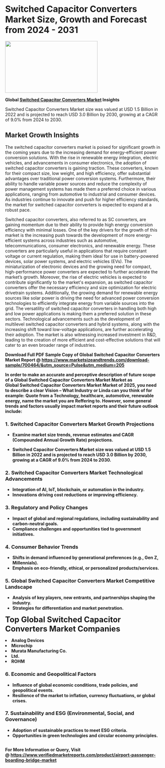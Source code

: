 <H1>Switched Capacitor Converters Market Size, Growth and Forecast from 2024 - 2031</H1><img class="aligncenter size-medium wp-image-584254" src="https://thirdeyenews.in/wp-content/uploads/2024/09/Global-Market-Research-300x168.jpeg" alt="" width="300" height="168" /><p><strong>Global&nbsp;<a href="https://www.marketsizeandtrends.com/download-sample/700464/&amp;utm_source=Pulse&amp;utm_medium=205">Switched Capacitor Converters Market</a> Insights</strong></p><p>Switched Capacitor Converters Market size was valued at USD 1.5 Billion in 2022 and is projected to reach USD 3.0 Billion by 2030, growing at a CAGR of 9.0% from 2024 to 2030.</p><p><h2>Market Growth Insights</h2> <p>The switched capacitor converters market is poised for significant growth in the coming years due to the increasing demand for energy-efficient power conversion solutions. With the rise in renewable energy integration, electric vehicles, and advancements in consumer electronics, the adoption of switched capacitor converters is gaining traction. These converters, known for their compact size, low weight, and high efficiency, offer substantial advantages over traditional power conversion systems. Furthermore, their ability to handle variable power sources and reduce the complexity of power management systems has made them a preferred choice in various applications, ranging from automotive to industrial and consumer devices. As industries continue to innovate and push for higher efficiency standards, the market for switched capacitor converters is expected to expand at a robust pace.</p> <p><strong></strong></p> <p>Switched capacitor converters, also referred to as SC converters, are gaining momentum due to their ability to provide high energy conversion efficiency with minimal losses. One of the key drivers for the growth of this market is the increasing push towards the development of more energy-efficient systems across industries such as automotive, telecommunications, consumer electronics, and renewable energy. These converters are particularly useful in applications that require constant voltage or current regulation, making them ideal for use in battery-powered devices, solar power systems, and electric vehicles (EVs). The miniaturization of electronic devices and the growing need for compact, high-performance power converters are expected to further accelerate the market’s growth. Moreover, the rise of electric vehicles is expected to contribute significantly to the market's expansion, as switched capacitor converters offer the necessary efficiency and size optimization for electric drivetrain systems. Additionally, the growing demand for renewable energy sources like solar power is driving the need for advanced power conversion technologies to efficiently integrate energy from variable sources into the grid. The versatility of switched capacitor converters in handling both high and low power applications is making them a preferred solution in these sectors. Technological advancements such as the development of multilevel switched capacitor converters and hybrid systems, along with the increasing shift toward low-voltage applications, are further accelerating their adoption. The market is also witnessing increased investment in R&D, leading to the creation of more efficient and cost-effective solutions that will cater to an even broader range of industries. <p><strong></p><p><span class=""><strong>Download Full PDF Sample Copy of Global Switched Capacitor Converters Market Report</strong> @ <a href="https://www.marketsizeandtrends.com/download-sample/700464/&amp;utm_source=Pulse&amp;utm_medium=205" target="_blank">https://www.marketsizeandtrends.com/download-sample/700464/&amp;utm_source=Pulse&amp;utm_medium=205</a></span></p><p>In order to make an accurate and perceptive description of future scope of a Global&nbsp;Switched Capacitor Converters Market Market as Global&nbsp;Switched Capacitor Converters Market Market of 2025, you need to describe a clear Vision &ndash; What Industry or Linda can you think of for example: Quote from a Technology, healthcare, automotive, renewable energy, name the market you are Reffering to. However, some general trends and factors usually impact market reports and their future outlook include:</p><h3>1.&nbsp;<strong>Switched Capacitor Converters Market Growth Projections</strong></h3><ul><li>Examine market size trends, revenue estimates and CAGR (Compounded Annual Growth Rate) projections.</li><li><p>Switched Capacitor Converters Market size was valued at USD 1.5 Billion in 2022 and is projected to reach USD 3.0 Billion by 2030, growing at a CAGR of 9.0% from 2024 to 2030.</p></li></ul><h3>2.&nbsp;<strong>Switched Capacitor Converters Market Technological Advancements</strong></h3><ul><li>Integration of AI, IoT, blockchain, or automation in the industry.</li><li>Innovations driving cost reductions or improving efficiency.</li></ul><h3>3.&nbsp;<strong>Regulatory and Policy Changes</strong></h3><ul><li>Impact of global and regional regulations, including sustainability and carbon-neutral goals.</li><li>Compliance challenges and opportunities tied to government initiatives.</li></ul><h3>4.&nbsp;<strong>Consumer Behavior Trends</strong></h3><ul><li>Shifts in demand influenced by generational preferences (e.g., Gen Z, Millennials).</li><li>Emphasis on eco-friendly, ethical, or personalized products/services.</li></ul><h3>5.&nbsp;<strong>Global Switched Capacitor Converters Market Competitive Landscape</strong></h3><ul><li>Analysis of key players, new entrants, and partnerships shaping the industry.</li><li>Strategies for differentiation and market penetration.</li></ul><p data-pm-slice="1 1 []"><span style="color: inherit; font-family: inherit; font-size: 25px;">Top Global Switched Capacitor Converters Market Companies</span></p><div class="" data-test-id=""><p><li>Analog Devices</li><li> Microchip</li><li> Murata Manufacturing Co.</li><li> Ltd.</li><li> ROHM</li></p></div><h3>6.&nbsp;<strong>Economic and Geopolitical Factors</strong></h3><ul><li>Influence of global economic conditions, trade policies, and geopolitical events.</li><li>Resilience of the market to inflation, currency fluctuations, or global crises.</li></ul><h3>7.&nbsp;<strong>Sustainability and ESG (Environmental, Social, and Governance)</strong></h3><ul><li>Adoption of sustainable practices to meet ESG criteria.</li><li>Opportunities in green technologies and circular economy principles.</li></ul><h2><strong style="font-size: 14px;">For More Information or Query, Visit @&nbsp;</strong><a style="background-color: #ffffff; font-size: 14px;" href="https://www.marketsizeandtrends.com/report/switched-capacitor-converters-market/" target="_blank">https://www.verifiedmarketreports.com/product/airport-passenger-boarding-bridge-market</a></h2>

